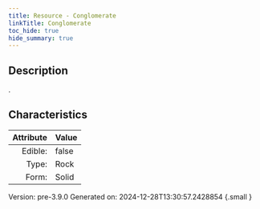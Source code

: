 ```yaml
---
title: Resource - Conglomerate
linkTitle: Conglomerate
toc_hide: true
hide_summary: true
---
```


## Description
.

## Characteristics

| Attribute      | Value |
|--------:|:------|
|Edible:|false|
|Type:|Rock|
|Form:|Solid|
 



    

Version: pre-3.9.0 Generated on: 2024-12-28T13:30:57.2428854
{.small }
